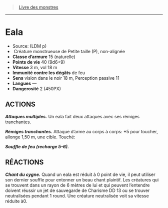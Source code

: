 ﻿> [Livre des monstres](tome_of_beasts.md)

---

# Eala

- Source: (LDM p)
-  Créature monstrueuse de Petite taille (P), non-alignée
- **Classe d’armure** 15 (naturelle)
- **Points de vie** 40 (9d6+9)
- **Vitesse** 3 m, vol 18 m
- **Immunité contre les dégâts** de feu
- **Sens** vision dans le noir 18 m, Perception passive 11
- **Langues** —
- **Dangerosité** 2 (450PX)

## ACTIONS

**_Attaques multiples._** Un eala fait deux attaques avec ses rémiges tranchantes.

**_Rémiges tranchantes._** Attaque d’arme au corps à corps: +5 pour toucher, allonge 1,50 m, une cible. Touché:

**_Souffle de feu (recharge 5-6)._**

## RÉACTIONS

**_Chant du cygne._** Quand un eala est réduit à 0 point de vie, il peut utiliser son dernier souffle pour entonner un beau chant plaintif. Les créatures qui se trouvent dans un rayon de 6 mètres de lui et qui peuvent l’entendre doivent réussir un jet de sauvegarde de Charisme DD 13 ou se trouver neutralisées pendant 1 round. Une créature neutralisée voit sa vitesse réduite à0.

